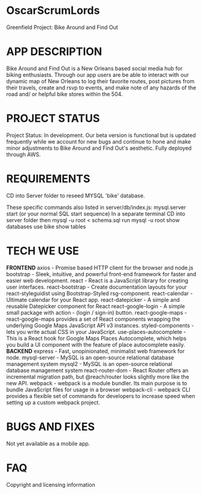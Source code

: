 # OscarScrumLords
Greenfield Project: Bike Around and Find Out
# APP DESCRIPTION
Bike Around and Find Out is a New Orleans based social media hub for biking enthusiasts. Through our app users are be able to interact with our dynamic map of New Orleans to log their favorite routes, post pictures from their travels, create and rsvp to events, and make note of any hazards of the road and/ or helpful bike stores within the 504.
# PROJECT STATUS
Project Status: In development. Our beta version is functional but is updated frequently while we account for new bugs and continue to hone and make minor adjustments to Bike Around and Find Out's aesthetic. Fully deployed through AWS.
# REQUIREMENTS
CD into Server folder to reseed MYSQL 'bike' database.

These specific commands also listed in  server/db/index.js:
  mysql.server start (or your normal SQL start sequence)
  In a separate terminal CD into server folder
  then mysql -u root < schema.sql
  run mysql -u root
  show databases
  use bike
  show tables
# TECH WE USE
**FRONTEND**
    axios - Promise based HTTP client for the browser and node.js
    bootstrap - Sleek, intuitive, and powerful front-end framework for faster and easier web development.
    react - React is a JavaScript library for creating user interfaces.
    react-bootstrap - Create documentation layouts for your react-styleguidist using Bootstrap-Styled rsg-component.
    react-calendar - Ultimate calendar for your React app.
    react-datepicker - A simple and reusable Datepicker component for React
    react-google-login - A simple small package with action - (login / sign-in) button.
    react-google-maps - react-google-maps provides a set of React components wrapping the underlying Google Maps JavaScript API v3 instances.
    styled-components - lets you write actual CSS in your JavaScript.
    use-places-autocomplete - This is a React hook for Google Maps Places Autocomplete, which helps you build a UI component with the feature of place autocomplete easily.
**BACKEND**
    express - Fast, unopinionated, minimalist web framework for node.
    mysql-server - MySQL is an open-source relational database management system
    mysql2 - MySQL is an open-source relational database management system
    react-router-dom - React Router offers an incremental migration path, but @reach/router looks slightly more like the new API.
    webpack - webpack is a module bundler. Its main purpose is to bundle JavaScript files for usage in a browser
    webpack-cli - webpack CLI provides a flexible set of commands for developers to increase speed when setting up a custom webpack project.
# BUGS AND FIXES
Not yet available as a mobile app.
# FAQ
Copyright and licensing information